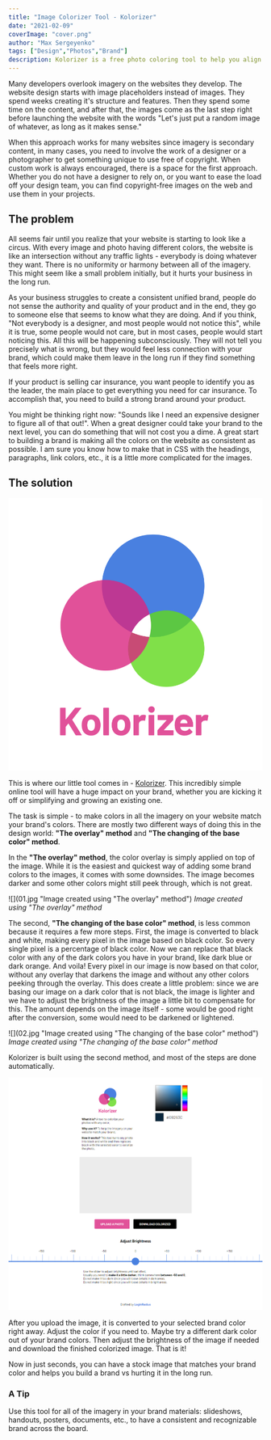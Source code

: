 ```yaml
---
title: "Image Colorizer Tool - Kolorizer"
date: "2021-02-09"
coverImage: "cover.png"
author: "Max Sergeyenko"
tags: ["Design","Photos","Brand"]
description: Kolorizer is a free photo coloring tool to help you align the images on a website with your brand.
---
```


Many developers overlook imagery on the websites they develop. The website design starts with image placeholders instead of images. They spend weeks creating it's structure and features. Then they spend some time on the content, and after that, the images come as the last step right before launching the website with the words "Let's just put a random image of whatever, as long as it makes sense."
		

When this approach works for many websites since imagery is secondary content, in many cases, you need to involve the work of a designer or a photographer to get something unique to use free of copyright. When custom work is always encouraged, there is a space for the first approach. Whether you do not have a designer to rely on, or you want to ease the load off your design team, you can find copyright-free images on the web and use them in your projects.
		

## The problem


All seems fair until you realize that your website is starting to look like a circus. With every image and photo having different colors, the website is like an intersection without any traffic lights - everybody is doing whatever they want. There is no uniformity or harmony between all of the imagery. This might seem like a small problem initially, but it hurts your business in the long run. 

As your business struggles to create a consistent unified brand, people do not sense the authority and quality of your product and in the end, they go to someone else that seems to know what they are doing. And if you think, "Not everybody is a designer, and most people would not notice this", while it is true, some people would not care, but in most cases, people would start noticing this. All this will be happening subconsciously. They will not tell you precisely what is wrong, but they would feel less connection with your brand, which could make them leave in the long run if they find something that feels more right.
		

If your product is selling car insurance, you want people to identify you as the leader, the main place to get everything you need for car insurance. To accomplish that, you need to build a strong brand around your product.


You might be thinking right now: "Sounds like I need an expensive designer to figure all of that out!". When a great designer could take your brand to the next level, you can do something that will not cost you a dime. A great start to building a brand is making all the colors on the website as consistent as possible. I am sure you know how to make that in CSS with the headings, paragraphs, link colors, etc., it is a little more complicated for the images.
		

## The solution


![Kolorizer Logo](logo.png "Kolorizer Logo")


This is where our little tool comes in - [Kolorizer](https://kolorizer.com/). This incredibly simple online tool will have a huge impact on your brand, whether you are kicking it off or simplifying and growing an existing one.
		

The task is simple - to make colors in all the imagery on your website match your brand's colors. There are mostly two different ways of doing this in the design world: **"The overlay" method** and **"The changing of the base color" method**.


In the **"The overlay" method**, the color overlay is simply applied on top of the image. While it is the easiest and quickest way of adding some brand colors to the images, it comes with some downsides. The image becomes darker and some other colors might still peek through, which is not great.


![](01.jpg "Image created using "The overlay" method")
*Image created using "The overlay" method*
		

The second, **"The changing of the base color" method**, is less common because it requires a few more steps. First, the image is converted to black and white, making every pixel in the image based on black color. So every single pixel is a percentage of black color. Now we can replace that black color with any of the dark colors you have in your brand, like dark blue or dark orange. And voila! Every pixel in our image is now based on that color, without any overlay that darkens the image and without any other colors peeking through the overlay. This does create a little problem: since we are basing our image on a dark color that is not black, the image is lighter and we have to adjust the brightness of the image a little bit to compensate for this. The amount depends on the image itself - some would be good right after the conversion, some would need to be darkened or lightened.


![](02.jpg "Image created using "The changing of the base color" method")
*Image created using "The changing of the base color" method*


Kolorizer is built using the second method, and most of the steps are done automatically.


![](03.png "Kolorizer Tool")


After you upload the image, it is converted to your selected brand color right away. Adjust the color if you need to. Maybe try a different dark color out of your brand colors. Then adjust the brightness of the image if needed and download the finished colorized image. That is it!


Now in just seconds, you can have a stock image that matches your brand color and helps you build a brand vs hurting it in the long run.


### A Tip


Use this tool for all of the imagery in your brand materials: slideshows, handouts, posters, documents, etc., to have a consistent and recognizable brand across the board.
